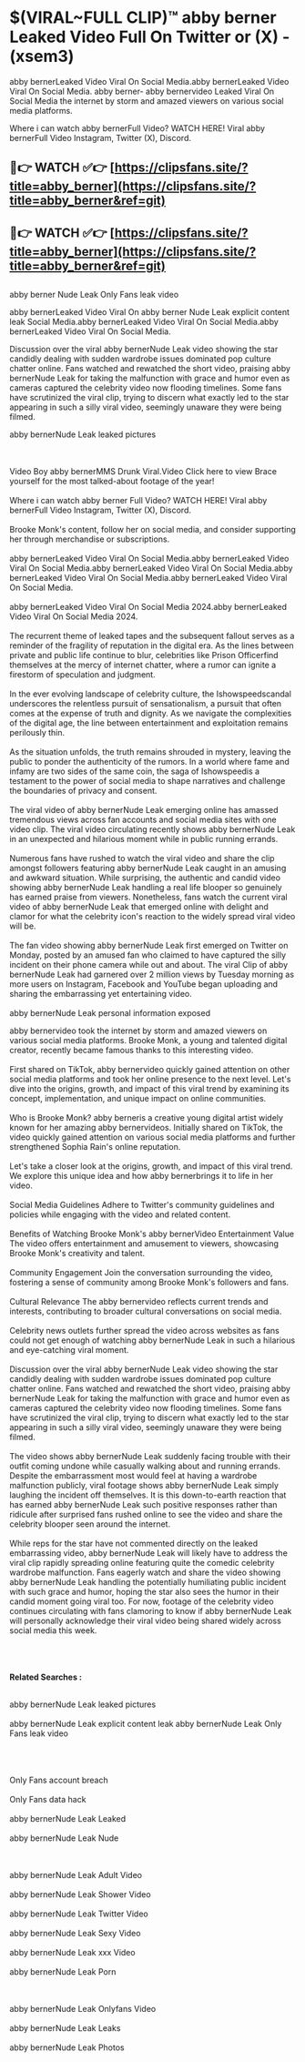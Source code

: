 #  $(VIRAL~FULL CLIP)™ abby berner Leaked Video Full On Twitter or (X)  - (xsem3)

abby bernerLeaked Video Viral On Social Media.abby bernerLeaked Video Viral On Social Media.
abby berner- abby bernervideo Leaked Viral On Social Media the internet by storm and amazed viewers on various social media platforms.

Where i can watch abby bernerFull Video? WATCH HERE! Viral abby bernerFull Video Instagram, Twitter (X), Discord.

## 🔴👉 WATCH ✅👉 [https://clipsfans.site/?title=abby_berner](https://clipsfans.site/?title=abby_berner&ref=git)


## 🔴👉 WATCH ✅👉 [https://clipsfans.site/?title=abby_berner](https://clipsfans.site/?title=abby_berner&ref=git)
##


abby berner Nude Leak Only Fans leak video 


abby bernerLeaked Video Viral On  abby berner Nude Leak explicit content leak Social Media.abby bernerLeaked Video Viral On Social Media.abby bernerLeaked Video Viral On Social Media.



Discussion over the viral abby bernerNude Leak video showing the star candidly dealing with sudden wardrobe issues dominated pop culture chatter online. Fans watched and rewatched the short video, praising abby bernerNude Leak for taking the malfunction with grace and humor even as cameras captured the celebrity video now flooding timelines. Some fans have scrutinized the viral clip, trying to discern what exactly led to the star appearing in such a silly viral video, seemingly unaware they were being filmed.


abby bernerNude Leak leaked pictures


  <br>

  <br>
Video Boy abby bernerMMS Drunk Viral.Video Click here to view Brace yourself for the most talked-about footage of the year!
<br><br>
Where i can watch abby berner Full Video? WATCH HERE! Viral abby bernerFull Video Instagram, Twitter (X), Discord.
<br><br>
Brooke Monk's content, follow her on social media, and consider supporting her through merchandise or subscriptions.
<br><br>
abby bernerLeaked Video Viral On Social Media.abby bernerLeaked Video Viral On Social Media.abby bernerLeaked Video Viral On Social Media.abby bernerLeaked Video Viral On Social Media.abby bernerLeaked Video Viral On Social Media.
<br><br>
abby bernerLeaked Video Viral On Social Media 2024.abby bernerLeaked Video Viral On Social Media 2024.
<br><br>
The recurrent theme of leaked tapes and the subsequent fallout serves as a reminder of the fragility of reputation in the digital era. As the lines between private and public life continue to blur, celebrities like Prison Officerfind themselves at the mercy of internet chatter, where a rumor can ignite a firestorm of speculation and judgment.
<br><br>
In the ever evolving landscape of celebrity culture, the Ishowspeedscandal underscores the relentless pursuit of sensationalism, a pursuit that often comes at the expense of truth and dignity. As we navigate the complexities of the digital age, the line between entertainment and exploitation remains perilously thin.
<br><br>
As the situation unfolds, the truth remains shrouded in mystery, leaving the public to ponder the authenticity of the rumors. In a world where fame and infamy are two sides of the same coin, the saga of Ishowspeedis a testament to the power of social media to shape narratives and challenge the boundaries of privacy and consent.
<br><br>
The viral video of abby bernerNude Leak emerging online has amassed tremendous views across fan accounts and social media sites with one video clip. The viral video circulating recently shows abby bernerNude Leak in an unexpected and hilarious moment while in public running errands.
<br><br>
Numerous fans have rushed to watch the viral video and share the clip amongst followers featuring abby bernerNude Leak caught in an amusing and awkward situation. While surprising, the authentic and candid video showing abby bernerNude Leak handling a real life blooper so genuinely has earned praise from viewers. Nonetheless, fans watch the current viral video of abby bernerNude Leak that emerged online with delight and clamor for what the celebrity icon's reaction to the widely spread viral video will be.
<br><br>
The fan video showing abby bernerNude Leak first emerged on Twitter on Monday, posted by an amused fan who claimed to have captured the silly incident on their phone camera while out and about. The viral Clip of abby bernerNude Leak had garnered over 2 million views by Tuesday morning as more users on Instagram, Facebook and YouTube began uploading and sharing the embarrassing yet entertaining video.
<br><br>
abby bernerNude Leak personal information exposed

abby bernervideo took the internet by storm and amazed viewers on various social media platforms. Brooke Monk, a young and talented digital creator, recently became famous thanks to this interesting video.
<br><br>
First shared on TikTok, abby bernervideo quickly gained attention on other social media platforms and took her online presence to the next level. Let's dive into the origins, growth, and impact of this viral trend by examining its concept, implementation, and unique impact on online communities.
<br><br>
Who is Brooke Monk? abby berneris a creative young digital artist widely known for her amazing abby bernervideos. Initially shared on TikTok, the video quickly gained attention on various social media platforms and further strengthened Sophia Rain's online reputation.
<br><br>
Let's take a closer look at the origins, growth, and impact of this viral trend. We explore this unique idea and how abby bernerbrings it to life in her video.
<br><br>
Social Media Guidelines Adhere to Twitter's community guidelines and policies while engaging with the video and related content.
<br><br>
Benefits of Watching Brooke Monk's abby bernerVideo Entertainment Value The video offers entertainment and amusement to viewers, showcasing Brooke Monk's creativity and talent.
<br><br>
Community Engagement Join the conversation surrounding the video, fostering a sense of community among Brooke Monk's followers and fans.
<br><br>
Cultural Relevance The abby bernervideo reflects current trends and interests, contributing to broader cultural conversations on social media.
<br><br>
Celebrity news outlets further spread the video across websites as fans could not get enough of watching abby bernerNude Leak in such a hilarious and eye-catching viral moment.
<br><br>
Discussion over the viral abby bernerNude Leak video showing the star candidly dealing with sudden wardrobe issues dominated pop culture chatter online. Fans watched and rewatched the short video, praising abby bernerNude Leak for taking the malfunction with grace and humor even as cameras captured the celebrity video now flooding timelines. Some fans have scrutinized the viral clip, trying to discern what exactly led to the star appearing in such a silly viral video, seemingly unaware they were being filmed.
<br><br>
The video shows abby bernerNude Leak suddenly facing trouble with their outfit coming undone while casually walking about and running errands. Despite the embarrassment most would feel at having a wardrobe malfunction publicly, viral footage shows abby bernerNude Leak simply laughing the incident off themselves. It is this down-to-earth reaction that has earned abby bernerNude Leak such positive responses rather than ridicule after surprised fans rushed online to see the video and share the celebrity blooper seen around the internet.
<br><br>
While reps for the star have not commented directly on the leaked embarrassing video, abby bernerNude Leak will likely have to address the viral clip rapidly spreading online featuring quite the comedic celebrity wardrobe malfunction. Fans eagerly watch and share the video showing abby bernerNude Leak handling the potentially humiliating public incident with such grace and humor, hoping the star also sees the humor in their candid moment going viral too. For now, footage of the celebrity video continues circulating with fans clamoring to know if abby bernerNude Leak will personally acknowledge their viral video being shared widely across social media this week.
<br><br>

<br><br>
<strong>Related Searches :</strong>
<br><br>

abby bernerNude Leak leaked pictures
<br><br>
abby bernerNude Leak explicit content leak
abby bernerNude Leak Only Fans leak video
<br><br>

<br><br>
Only Fans account breach
<br><br>
Only Fans data hack
<br><br>
abby bernerNude Leak Leaked
<br><br>
abby bernerNude Leak Nude

<br><br>
abby bernerNude Leak Adult Video
<br><br>
abby bernerNude Leak Shower Video
<br><br>
abby bernerNude Leak Twitter Video
<br><br>
abby bernerNude Leak Sexy Video
<br><br>
abby bernerNude Leak xxx Video
<br><br>
abby bernerNude Leak Porn

<br><br>
abby bernerNude Leak Onlyfans Video
<br><br>
abby bernerNude Leak Leaks
<br><br>
abby bernerNude Leak Photos